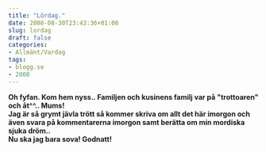 ```yaml
---
title: "Lördag."
date: 2008-08-30T23:43:36+01:00
slug: lordag
draft: false
categories:
- Allmänt/Vardag
tags:
- blogg.se
- 2008
---
```

**Oh fyfan. Kom hem nyss.. Familjen och kusinens familj var på "trottoaren" och åt^^.. Mums!  
Jag är så grymt jävla trött så kommer skriva om allt det här imorgon och även svara på kommentarerna imorgon samt berätta om min mordiska sjuka dröm..  
Nu ska jag bara sova! Godnatt!**